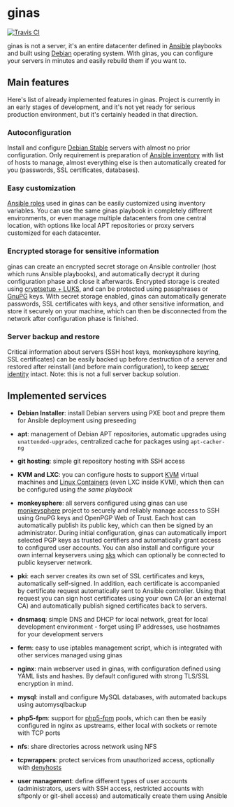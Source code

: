 # ginas

[![Travis CI](https://travis-ci.org/ginas/ginas.png?branch=master)](https://travis-ci.org/ginas/ginas)

ginas is not a server, it's an entire datacenter defined in [Ansible](http://ansibleworks.com/) playbooks and built using [Debian](http://debian.org/) operating system. With ginas, you can configure your servers in minutes and easily rebuild them if you want to.

## Main features

Here's list of already implemented features in ginas. Project is currently in an early stages of development, and it's not yet ready for serious production environment, but it's certainly headed in that direction.

### Autoconfiguration

Install and configure [Debian Stable](http://www.debian.org/releases/stable/) servers with almost no prior configuration. Only requirement is preparation of [Ansible inventory](http://www.ansibleworks.com/docs/intro_inventory.html) with list of hosts to manage, almost everything else is then automatically created for you (passwords, SSL certificates, databases).

### Easy customization

[Ansible roles](http://www.ansibleworks.com/docs/playbooks_roles.html) used in ginas can be easily customized using inventory variables. You can use the same ginas playbook in completely different environments, or even manage multiple datacenters from one central location, with options like local APT repositories or proxy servers customized for each datacenter.

### Encrypted storage for sensitive information

ginas can create an encrypted secret storage on Ansible controller (host which runs Ansible playbooks), and automatically decrypt it during configuration phase and close it afterwards. Encrypted storage is created using [cryptsetup + LUKS](https://code.google.com/p/cryptsetup/), and can be protected using passphrases or [GnuPG](http://gnupg.org/) keys. With secret storage enabled, ginas can automatically generate passwords, SSL certificates with keys, and other sensitive information, and store it securely on your machine, which can then be disconnected from the network after configuration phase is finished.

### Server backup and restore

Critical information about servers (SSH host keys, monkeysphere keyring, SSL certificates) can be easily backed up before destruction of a server and restored after reinstall (and before main configuration), to keep [server identity](http://web.monkeysphere.info/doc/host-keys/) intact. Note: this is not a full server backup solution.

## Implemented services

- **Debian Installer**: install Debian servers using PXE boot and prepre them for Ansible deployment using preseeding

- **apt**: management of Debian APT repositories, automatic upgrades using `unattended-upgrades`, centralized cache for packages using `apt-cacher-ng`

- **git hosting**: simple git repository hosting with SSH access

- **KVM and LXC**: you can configure hosts to support [KVM](http://www.linux-kvm.org/) virtual machines and [Linux Containers](http://linuxcontainers.org/) (even LXC inside KVM), which then can be configured using *the same playbook*

- **monkeysphere**: all servers configured using ginas can use [monkeysphere](http://web.monkeysphere.info/) project to securely and reliably manage access to SSH using GnuPG keys and OpenPGP Web of Trust. Each host can automatically publish its public key, which can then be signed by an administrator. During initial configuration, ginas can automatically import selected PGP keys as trusted certifiers and automatically grant access to configured user accounts. You can also install and configure your own internal keyservers using [sks](http://www.keysigning.org/sks/) which can optionally be connected to public keyserver network.

- **pki**: each server creates its own set of SSL certificates and keys, automatically self-signed. In addition, each certificate is accompanied by certificate request automatically sent to Ansible controller. Using that request you can sign host certificates using your own CA (or an external CA) and automatically publish signed certificates back to servers.

- **dnsmasq**: simple DNS and DHCP for local network, great for local development environment - forget using IP addresses, use hostnames for your development servers

- **ferm**: easy to use iptables management script, which is integrated with other services managed using ginas

- **nginx**: main webserver used in ginas, with configuration defined using YAML lists and hashes. By default configured with strong TLS/SSL encryption in mind.

- **mysql**: install and configure MySQL databases, with automated backups using automysqlbackup

- **php5-fpm**: support for [php5-fpm](http://php-pfm.org/) pools, which can then be easily configured in nginx as upstreams, either local with sockets or remote with TCP ports

- **nfs**: share directories across network using NFS

- **tcpwrappers**: protect services from unauthorized access, optionally with [denyhosts](http://denyhosts.sourceforge.net/)

- **user management**: define different types of user accounts (administrators, users with SSH access, restricted accounts with sftponly or git-shell access) and automatically create them using Ansible

